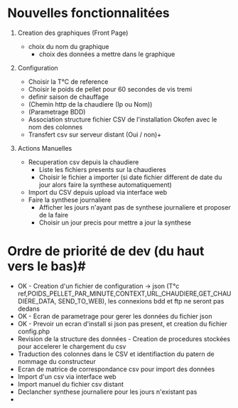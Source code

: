 # Nouvelles fonctionnalitées  #

1. Creation des graphiques (Front Page)
	* choix du nom du graphique
		* choix des données a mettre dans le graphique

2. Configuration
	* Choisir la T°C de reference
	* Choisir le poids de pellet pour 60 secondes de vis tremi
	* definir saison de chauffage
  	* (Chemin http de la chaudiere (Ip ou Nom))
	* (Parametrage BDD)
	* Association structure fichier CSV de l'installation Okofen avec le nom des colonnes
	* Transfert csv sur serveur distant (Oui / non)+
	 
	
3. Actions Manuelles
	* Recuperation csv depuis la chaudiere
		* Liste les fichiers presents sur la chaudieres
		* Choisir le fichier a importer (si date fichier different de date du jour alors faire la synthese automatiquement)
	* Import du CSV depuis upload via interface web
	* Faire la synthese journaliere
		* Afficher les jours n'ayant pas de synthese journaliere et proposer de la faire
		* Choisir un jour precis pour mettre a jour la synthese
		 

# Ordre de priorité de dev (du haut vers le bas)#

* OK - Creation d'un fichier de configuration -> json (T°c ref,POIDS_PELLET_PAR_MINUTE,CONTEXT,URL_CHAUDIERE,GET_CHAUDIERE_DATA, SEND_TO_WEB), les connexions bdd et ftp ne seront pas dedans
* OK - Ecran de parametrage pour gerer les données du fichier json
* OK - Prevoir un ecran d'install si json pas present, et creation du fichier config.php
* Revision de la structure des données - Creation de procedures stockées pour accelerer le chargement du csv
* Traduction des colonnes dans le CSV et identifiaction du patern de nommage du constructeur
* Ecran de matrice de correspondance csv pour import des données
* Import d'un csv via interface web 
* Import manuel du fichier csv distant
* Declancher synthese journaliere pour les jours n'existant pas
* 